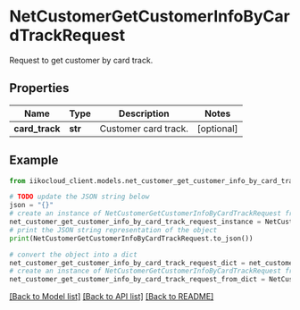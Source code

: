 # NetCustomerGetCustomerInfoByCardTrackRequest

Request to get customer by card track.

## Properties

Name | Type | Description | Notes
------------ | ------------- | ------------- | -------------
**card_track** | **str** | Customer card track. | [optional] 

## Example

```python
from iikocloud_client.models.net_customer_get_customer_info_by_card_track_request import NetCustomerGetCustomerInfoByCardTrackRequest

# TODO update the JSON string below
json = "{}"
# create an instance of NetCustomerGetCustomerInfoByCardTrackRequest from a JSON string
net_customer_get_customer_info_by_card_track_request_instance = NetCustomerGetCustomerInfoByCardTrackRequest.from_json(json)
# print the JSON string representation of the object
print(NetCustomerGetCustomerInfoByCardTrackRequest.to_json())

# convert the object into a dict
net_customer_get_customer_info_by_card_track_request_dict = net_customer_get_customer_info_by_card_track_request_instance.to_dict()
# create an instance of NetCustomerGetCustomerInfoByCardTrackRequest from a dict
net_customer_get_customer_info_by_card_track_request_from_dict = NetCustomerGetCustomerInfoByCardTrackRequest.from_dict(net_customer_get_customer_info_by_card_track_request_dict)
```
[[Back to Model list]](../README.md#documentation-for-models) [[Back to API list]](../README.md#documentation-for-api-endpoints) [[Back to README]](../README.md)


